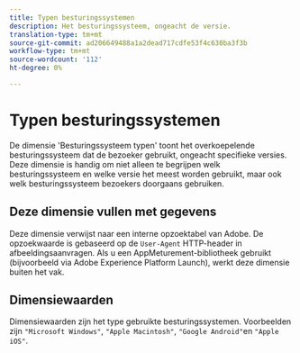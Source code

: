```yaml
---
title: Typen besturingssystemen
description: Het besturingssysteem, ongeacht de versie.
translation-type: tm+mt
source-git-commit: ad206649488a1a2dead717cdfe53f4c630ba3f3b
workflow-type: tm+mt
source-wordcount: '112'
ht-degree: 0%

---
```



# Typen besturingssystemen

De dimensie &#39;Besturingssysteem typen&#39; toont het overkoepelende besturingssysteem dat de bezoeker gebruikt, ongeacht specifieke versies. Deze dimensie is handig om niet alleen te begrijpen welk besturingssysteem en welke versie het meest worden gebruikt, maar ook welk besturingssysteem bezoekers doorgaans gebruiken.

## Deze dimensie vullen met gegevens

Deze dimensie verwijst naar een interne opzoektabel van Adobe. De opzoekwaarde is gebaseerd op de `User-Agent` HTTP-header in afbeeldingsaanvragen. Als u een AppMeturement-bibliotheek gebruikt (bijvoorbeeld via Adobe Experience Platform Launch), werkt deze dimensie buiten het vak.

## Dimensiewaarden

Dimensiewaarden zijn het type gebruikte besturingssystemen. Voorbeelden zijn `"Microsoft Windows"`, `"Apple Macintosh"`, `"Google Android"`en `"Apple iOS"`.
